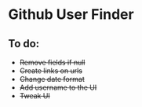 # Github User Finder

## To do:

- ~~Remove fields if null~~
- ~~Create links on urls~~
- ~~Change date format~~
- ~~Add username to the UI~~
- ~~Tweak UI~~
